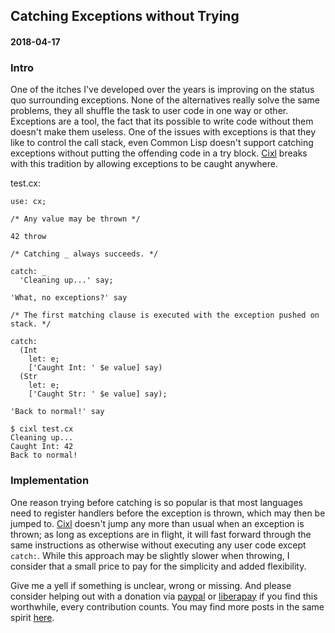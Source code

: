## Catching Exceptions without Trying
#### 2018-04-17

### Intro
One of the itches I've developed over the years is improving on the status quo surrounding exceptions. None of the alternatives really solve the same problems, they all shuffle the task to user code in one way or other. Exceptions are a tool, the fact that its possible to write code without them doesn't make them useless. One of the issues with exceptions is that they like to control the call stack, even Common Lisp doesn't support catching exceptions without putting the offending code in a try block. [Cixl](https://github.com/basic-gongfu/cixl) breaks with this tradition by allowing exceptions to be caught anywhere.

test.cx:
```
use: cx;

/* Any value may be thrown */

42 throw

/* Catching _ always succeeds. */

catch: _
  'Cleaning up...' say;

'What, no exceptions?' say

/* The first matching clause is executed with the exception pushed on stack. */

catch:
  (Int
    let: e;
    ['Caught Int: ' $e value] say)
  (Str
    let: e;
    ['Caught Str: ' $e value] say);

'Back to normal!' say
```

```
$ cixl test.cx
Cleaning up...
Caught Int: 42
Back to normal!
```

### Implementation
One reason trying before catching is so popular is that most languages need to register handlers before the exception is thrown, which may then be jumped to. [Cixl](https://github.com/basic-gongfu/cixl) doesn't jump any more than usual when an exception is thrown; as long as exceptions are in flight, it will fast forward through the same instructions as otherwise without executing any user code except ```catch:```. While this approach may be slightly slower when throwing, I consider that a small price to pay for the simplicity and added flexibility.

Give me a yell if something is unclear, wrong or missing. And please consider helping out with a donation via [paypal](https://paypal.me/basicgongfu) or [liberapay](https://liberapay.com/basic-gongfu/donate) if you find this worthwhile, every contribution counts. You may find more posts in the same spirit [here](https://github.com/basic-gongfu/cixl/tree/master/devlog).